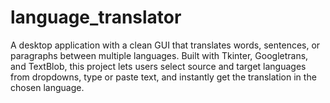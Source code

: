 # language_translator
A desktop application with a clean GUI that translates words, sentences, or paragraphs between multiple languages. Built with Tkinter, Googletrans, and TextBlob, this project lets users select source and target languages from dropdowns, type or paste text, and instantly get the translation in the chosen language.
